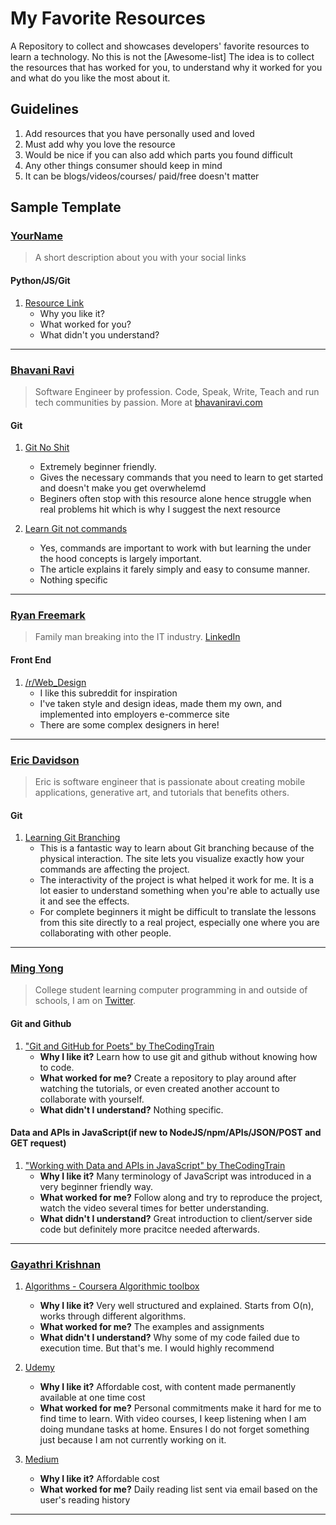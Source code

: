# My Favorite Resources
A Repository to collect and showcases developers' favorite resources to learn a technology. No this is not the [Awesome-list] The idea is to collect the resources that has worked for you, to understand why it worked for you and what do you like the most about it. 

## Guidelines
1. Add resources that you have personally used and loved
2. Must add why you love the resource
3. Would be nice if you can also add which parts you found difficult
4. Any other things consumer should keep in mind
5. It can be blogs/videos/courses/ paid/free doesn't matter

## Sample Template

### [YourName](github_link)

> A short description about you with your social links

#### Python/JS/Git
1. [Resource Link]()
    - Why you like it?
    - What worked for you?
    - What didn't you understand?
    
  ---

### [Bhavani Ravi](github.com/bhavaniravi)

> Software Engineer by profession. Code, Speak, Write, Teach and run tech communities by passion. More at [bhavaniravi.com](bhavaniravi.com)

#### Git
1. [Git No Shit](http://rogerdudler.github.io/git-guide/)
    - Extremely beginner friendly. 
    - Gives the necessary commands that you need to learn to get started and doesn't make you get overwhelemd
    - Beginers often stop with this resource alone hence struggle when real problems hit which is why I suggest the next resource
    
2. [Learn Git not commands](https://dev.to/unseenwizzard/learn-git-concepts-not-commands-4gjc)
    - Yes, commands are important to work with but learning the under the hood concepts is largely important. 
    - The article explains it farely simply and easy to consume manner. 
    - Nothing specific
    
  ---  
  
### [Ryan Freemark](https://github.com/freemark21)

> Family man breaking into the IT industry. [LinkedIn](http://linkedin.com/in/ryanfreemark)

#### Front End
1. [/r/Web_Design](https://www.reddit.com/r/web_design/)
    - I like this subreddit for inspiration
    - I've taken style and design ideas, made them my own, and implemented into employers e-commerce site
    - There are some complex designers in here!
    
  ---


### [Eric Davidson](https://github.com/erdavids)

> Eric is software engineer that is passionate about creating mobile applications, generative art, and tutorials that benefits others.

#### Git
1. [Learning Git Branching](https://learngitbranching.js.org)
    - This is a fantastic way to learn about Git branching because of the physical interaction. The site lets you visualize exactly how your commands are affecting the project.
    - The interactivity of the project is what helped it work for me. It is a lot easier to understand something when you're able to actually use it and see the effects.
    - For complete beginners it might be difficult to translate the lessons from this site directly to a real project, especially one where you are collaborating with other people.

  ---
  
  
### [Ming Yong](https://github.com/ming-yong)

> College student learning computer programming in and outside of schools, I am on [Twitter](https://twitter.com/ming__yong).

#### Git and Github
1. ["Git and GitHub for Poets" by TheCodingTrain](https://www.youtube.com/playlist?list=PLRqwX-V7Uu6ZF9C0YMKuns9sLDzK6zoiV)
    - **Why I like it?** Learn how to use git and github without knowing how to code.
    - **What worked for me?** Create a repository to play around after watching the tutorials, or even created another account to collaborate with yourself.
    - **What didn't I understand?** Nothing specific.

#### Data and APIs in JavaScript(if new to NodeJS/npm/APIs/JSON/POST and GET request)
1. ["Working with Data and APIs in JavaScript" by TheCodingTrain](https://www.youtube.com/playlist?list=PLRqwX-V7Uu6YxDKpFzf_2D84p0cyk4T7X)
    - **Why I like it?** Many terminology of JavaScript was introduced in a very beginner friendly way.
    - **What worked for me?** Follow along and try to reproduce the project, watch the video several times for better understanding.
    - **What didn't I understand?** Great introduction to client/server side code but definitely more pracitce needed afterwards.
    
  ---
### [Gayathri Krishnan](https://github.com/gayathri-krishnan)  

  1. [Algorithms - Coursera Algorithmic toolbox](https://www.coursera.org/learn/algorithmic-toolbox)
     - **Why I like it?** Very well structured and explained. Starts from O(n), works through different algorithms. 
     - **What worked for me?** The examples and assignments
     - **What didn't I understand?** Why some of my code failed due to execution time. But that's me. I would highly recommend
    
  2. [Udemy](https://udemy.com)
     - **Why I like it?** Affordable cost, with content made permanently available at one time cost 
     - **What worked for me?** Personal commitments make it hard for me to find time to learn. With video courses, I keep listening when       I am doing mundane tasks at home. Ensures I do not forget something just because I am not currently working on it.
    
  3. [Medium](https://medium.com/)
     - **Why I like it?** Affordable cost 
     - **What worked for me?** Daily reading list sent via email based on the user's reading history
---
